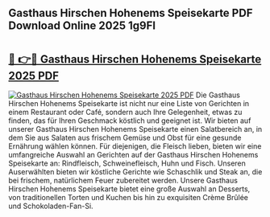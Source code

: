 ## Gasthaus Hirschen Hohenems Speisekarte PDF Download Online 2025 1g9FI

# <h2><a href="http://gceghv.nevu.top/?p=Gasthaus+Hirschen+Hohenems+Speisekarte">🔗 👉🔴 Gasthaus Hirschen Hohenems Speisekarte 2025 PDF</a></h2>

[![Gasthaus Hirschen Hohenems Speisekarte 2025 PDF](https://i.imgur.com/dBaPXMq.png)](http://gceghv.nevu.top/?p=Gasthaus+Hirschen+Hohenems+Speisekarte)
Die Gasthaus Hirschen Hohenems Speisekarte ist nicht nur eine Liste von Gerichten in einem Restaurant oder Café, sondern auch Ihre Gelegenheit, etwas zu finden, das für Ihren Geschmack köstlich und geeignet ist. Wir bieten auf unserer Gasthaus Hirschen Hohenems Speisekarte einen Salatbereich an, in dem Sie aus Salaten aus frischem Gemüse und Obst für eine gesunde Ernährung wählen können. Für diejenigen, die Fleisch lieben, bieten wir eine umfangreiche Auswahl an Gerichten auf der Gasthaus Hirschen Hohenems Speisekarte an: Rindfleisch, Schweinefleisch, Huhn und Fisch. Unseren Auserwählten bieten wir köstliche Gerichte wie Schaschlik und Steak an, die bei frischem, natürlichem Feuer zubereitet werden. Unsere Gasthaus Hirschen Hohenems Speisekarte bietet eine große Auswahl an Desserts, von traditionellen Torten und Kuchen bis hin zu exquisiten Crème Brûlée und Schokoladen-Fan-Si.
